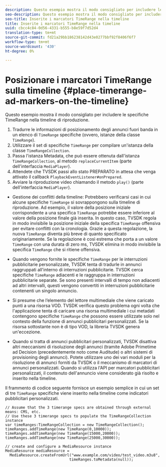 ```yaml
---
description: Questo esempio mostra il modo consigliato per includere le specifiche TimeRange nella timeline di riproduzione.
seo-description: Questo esempio mostra il modo consigliato per includere le specifiche TimeRange nella timeline di riproduzione.
seo-title: Inserite i marcatori TimeRange nella timeline
title: Inserite i marcatori TimeRange nella timeline
uuid: cbcc4c84-0d56-4331-b555-b8e59f7d52d4
translation-type: tm+mt
source-git-commit: fd21a29bb186238142d43e0277bbf92f8406f6f7
workflow-type: tm+mt
source-wordcount: '430'
ht-degree: 0%

---
```



# Posizionare i marcatori TimeRange sulla timeline {#place-timerange-ad-markers-on-the-timeline}

Questo esempio mostra il modo consigliato per includere le specifiche TimeRange nella timeline di riproduzione.

1. Tradurre le informazioni di posizionamento degli annunci fuori banda in un elenco di `TimeRange` specifiche (ovvero, istanze della classe `TimeRange`).
1. Utilizzare il set di specifiche `TimeRange` per compilare un&#39;istanza della classe `TimeRangeCollection`.
1. Passa l&#39;istanza Metadata, che può essere ottenuta dall&#39;istanza `TimeRangeCollection`, al metodo `replaceCurrentItem` (parte dell&#39;interfaccia `MediaPlayer`).
1. Attendete che TVSDK passi allo stato PREPARATO in attesa che venga attivato il callback `PlaybackEventListener#onPrepared`.
1. Avviare la riproduzione video chiamando il metodo `play()` (parte dell&#39;interfaccia `MediaPlayer`).

* Gestione dei conflitti della timeline: Potrebbero verificarsi casi in cui alcune specifiche `TimeRange` si sovrappongono sulla timeline di riproduzione. Ad esempio, il valore della posizione iniziale corrispondente a una specifica `TimeRange` potrebbe essere inferiore al valore della posizione finale già inserita. In questo caso, TVSDK regola in modo invisibile la posizione iniziale della specifica `TimeRange` offensiva per evitare conflitti con la cronologia. Grazie a questa regolazione, la nuova `TimeRange` diventa più breve di quanto specificato originariamente. Se la regolazione è così estrema che porta a un valore `TimeRange` con una durata di zero ms, TVSDK elimina in modo invisibile la specifica `TimeRange` che si ritiene offensiva.

* Quando vengono fornite le specifiche `TimeRange` per le interruzioni pubblicitarie personalizzate, TVSDK tenta di tradurle in annunci raggruppati all&#39;interno di interruzioni pubblicitarie. TVSDK cerca specifiche `TimeRange` adiacenti e le raggruppa in interruzioni pubblicitarie separate. Se sono presenti intervalli di tempo non adiacenti ad altri intervalli, questi vengono convertiti in interruzioni pubblicitarie contenenti un singolo annuncio.

* Si presume che l’elemento del lettore multimediale che viene caricato punti a una risorsa VOD. TVSDK verifica questo problema ogni volta che l&#39;applicazione tenta di caricare una risorsa multimediale i cui metadati contengono specifiche `TimeRange` che possono essere utilizzate solo nel contesto della funzione di annunci pubblicitari personalizzati. Se la risorsa sottostante non è di tipo VOD, la libreria TVSDK genera un&#39;eccezione.

* Quando si tratta di annunci pubblicitari personalizzati, TVSDK disattiva altri meccanismi di risoluzione degli annunci (tramite  Adobe Primetime ad Decision (precedentemente noto come Auditude) o altri sistemi di provisioning degli annunci). Potete utilizzare uno dei vari moduli per la risoluzione di annunci forniti da TVSDK o il meccanismo di marcatori di annunci personalizzati. Quando si utilizza l&#39;API per marcatori pubblicitari personalizzati, il contenuto dell&#39;annuncio viene considerato già risolto e inserito nella timeline.

<!--<a id="example_639BD1B66CE74F3DB65ED06CAD23EB09"></a>-->

Il frammento di codice seguente fornisce un esempio semplice in cui un set di tre `TimeRange` specifiche viene inserito nella timeline come indicatori pubblicitari personalizzati.

```
// Assume that the 3 timerange specs are obtained through external means: CMS, etc. 
// Use these 3 timerange specs to populate the TimeRangeCollection instance 
var timeRanges:TimeRangeCollection = new TimeRangeCollection(); 
timeRanges.addTimeRange(new TimeRange(0,10000)); 
timeRanges.addTimeRange(new TimeRange(15000,20000)); 
timeRanges.addTimeRange(new TimeRange(25000,30000)); 
  
// create and configure a MediaResource instance 
MediaResource mediaResource =  
  MediaResource.createFromUrl("www.example.com/video/test_video.m3u8",  
                             timeRanges.toMetadata(null));
```
